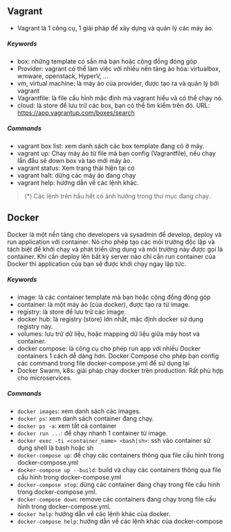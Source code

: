 
## Vagrant 
- Vagrant là 1 công cụ, 1 giải pháp để xây dựng và quản lý các máy ảo.

##### Keywords
- box: những template có sẳn mà bạn hoặc cộng đồng đóng góp
- Provider: vagrant có thể làm việc với nhiều nền tảng ảo hóa: virtualbox, wmware, openstack, HyperV, ...
- vm, virtual machine: là máy ảo của provider, được tạo ra và quản lý bởi vagrant
- Vagrantfile: là file cấu hình mặc định mà vagrant hiểu và có thể chạy nó.
- cloud: là store để lưu trữ các box, bạn có thể tìm kiểm trên đó. URL: https://app.vagrantup.com/boxes/search

##### Commands
- vagrant box list: xem danh sách các box template đang có ở máy.
- vagrant up: Chay máy ảo từ file mà bạn config (Vagrantfile), nếu chạy lần đầu sẽ down box và tạo mới máy ảo.
- vagrant status: Xem trạng thái hiện tại có 
- vagrant halt: dừng các máy ảo đang chạy
- vagrant help: hướng dẫn về các lệnh khác.

> (*) Các lệnh trên hầu hết có ảnh hưởng trong thư mục đang chạy.

## Docker
Docker là một nền tảng cho developers và sysadmin để develop, deploy và run application với container. Nó cho phép tạo các môi trường độc lập và tách biệt để khởi chạy và phát triển ứng dụng và môi trường này được gọi là container. Khi cần deploy lên bất kỳ server nào chỉ cần run container của Docker thì application của bạn sẽ được khởi chạy ngay lập tức.

##### Keywords
- image: là các container template mà bạn hoặc cộng đồng đóng góp
- container: là một máy ảo (của docker), được tạo ra từ image.
- registry: là store để lưu trữ các image.
- docker hub: là registry (store) lớn nhất, mặc định docker sử dụng registry này.
- volumes: lưu trữ dữ liệu, hoặc mapping dữ liệu giữa máy host và container.
- docker compose: là công cụ cho phép run app với nhiều Docker containers 1 cách dễ dàng hơn. Docker Compose cho phép bạn config các command trong file docker-compose.yml để sử dụng lại
- Docker Swarm, k8s: giải pháp chạy docker trên production. Rất phù hợp cho microservices.


##### Commands
- `docker images`: xem danh sách các images.
- `docker ps`: xem danh sách container đang chạy.
- `docker ps -a`: xem tất cả container
- `docker run ...`: để chạy nhanh 1 container từ image.
- `docker exec -ti <container_name> <bash|sh>`: ssh vào container sử dụng shell là bash hoặc sh
- `docker-compose up`: để chạy các containers thông qua file cấu hình trong docker-compose.yml
- `docker-compose up --build`: build và chạy các containers thông qua file cấu hình trong docker-compose.yml
- `docker-compose stop`: dừng các container đang chạy trong file cấu hình trong docker-compose.yml.
- `docker-compose down`: remove các containers đang chạy trong file cấu hình trong docker-compose.yml.
- `docker help`: hướng dẫn về các lệnh khác của docker. 
- `docker-compose help`: hướng dẫn về các lệnh khác của docker-compose


